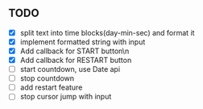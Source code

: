 ## TODO

- [x] split text into time blocks(day-min-sec) and format it
- [x] implement formatted string with input  
- [x] Add callback for START button\n  
- [x] Add callback for RESTART button 
- [ ] start countdown, use Date api   
- [ ] stop countdown  
- [ ] add restart feature 
- [ ] stop cursor jump with input 